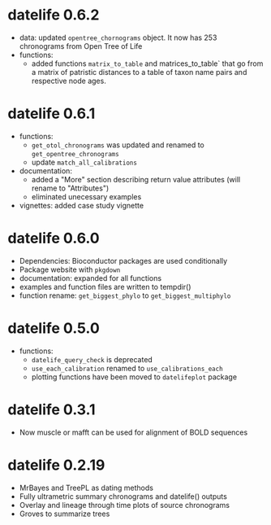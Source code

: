 # datelife 0.6.2
  - data: updated `opentree_chornograms` object. It now has 253 chronograms from Open Tree of Life
  - functions:
    - added functions `matrix_to_table` and matrices_to_table` that go from a matrix of patristic distances to a table of taxon name pairs and respective node ages.

# datelife 0.6.1
  - functions:
    - `get_otol_chronograms` was updated and renamed to `get_opentree_chronograms`
    - update `match_all_calibrations`
  - documentation:
    - added a "More" section describing return value attributes (will rename to "Attributes")
    - eliminated unecessary examples
  - vignettes: added case study vignette

# datelife 0.6.0

  - Dependencies: Bioconductor packages are used conditionally
  - Package website with `pkgdown`
  - documentation: expanded for all functions
  - examples and function files are written to tempdir()
  - function rename: `get_biggest_phylo` to `get_biggest_multiphylo`

# datelife 0.5.0

  - functions:
    - `datelife_query_check` is deprecated
    - `use_each_calibration` renamed to `use_calibrations_each`
    - plotting functions have been moved to `datelifeplot` package

# datelife 0.3.1

  - Now muscle or mafft can be used for alignment of BOLD sequences

# datelife 0.2.19

  - MrBayes and TreePL as dating methods
  - Fully ultrametric summary chronograms and datelife() outputs
  - Overlay and lineage through time plots of source chronograms
  - Groves to summarize trees
